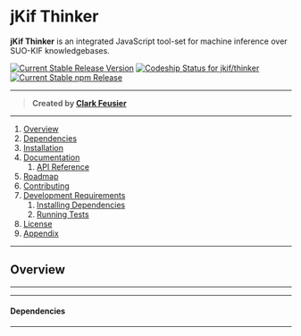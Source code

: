 # jKif Thinker

**jKif Thinker** is an integrated JavaScript tool-set for machine inference over SUO-KIF knowledgebases.

[ ![Current Stable Release Version](https://img.shields.io/badge/version-1.0.0-blue.svg)](https://github.com/jkif/thinker/releases)
[ ![Codeship Status for jkif/thinker](https://img.shields.io/badge/build-passing-brightgreen.svg)](https://codeship.com/projects/124475/)
[ ![Current Stable npm Release](https://img.shields.io/badge/npm-install%20jkif--thinker-lightgrey.svg)](https://www.npmjs.com/package/jkif-thinker)

---

> **Created by [Clark Feusier](http://clarkfeusier.com/pages/about)**

---

1. [Overview](#overview)
1. [Dependencies](#dependencies)
1. [Installation](#installation)
1. [Documentation](#documentation)
    1. [API Reference](#api-reference)
1. [Roadmap](#roadmap)
1. [Contributing](#contributing-to-jkif-thinker)
1. [Development Requirements](#development-requirements)
    1. [Installing Dependencies](#installing-dependencies)
    1. [Running Tests](#running-tests)
1. [License](#license)
1. [Appendix](#appendix)

---

## Overview

<!-- The **jKif Parser** facilitates the transmission and growth of formal knowledge by providing JavaScript access to the vast stores of open SUO-KIF ontologies and factbases.

**Formal knowledge** is good for computers because it can be ***inferred over*** to generate new knowledge, with guaranteed consistency, given consistent input. Such guarantee cannot be made when reasoning over informal taxonomies constructed in RDF/OWL/AIF+, resulting in near uselessness for machine learning purposes.

**SUO-KIF** is used to symbolize large, formal, open ontologies and factbases like SUMO and MILO. Also, it is easy to **write** your own domain-specific facts or ontologies in SUO-KIF.

However, access to said open ontologies and factbases is restricted because there are *few quality open-source parsers of SUO-KIF*.

Enter the **jKif Parser** &mdash; providing simple JavaScript access to SUO-KIF, and thus, providing JavaScript access to the formal ontologies and factbases written in SUO-KIF. -->

---

<!-- To learn more about knowledge representation, SUO-KIF, formal ontology, SUMO, Jison, or parsers, please explore the [appendix](#appendix). -->

---

#### Dependencies

<!-- - [Jison](http://zaach.github.io/jison/docs/) &mdash; generates LALR(1) parser
- [Bluebird](https://github.com/petkaantonov/bluebird) &mdash; creates a Promise-interface for parser methods
- [JSONFile](https://www.npmjs.com/package/jsonfile) &mdash; writes parser output to file in formatted JSON -->

---

<!-- ## Installation

**jKif Parser** is available as an npm package.

***Install module from command-line***

```sh
npm install jkif-parser
```

***Require module for use in desired file***

```js
var jkParser = require('jkif-parser');
```

---

## Documentation

### *jKif Parser*

This object provides an object-oriented API for parsing SUO-KIF into JavaScript, as well as utility methods for handling the parsed output.

```js
var Parser = require('jkif-parser');
```

### API Reference

- [**`parse`**](#parse)
- [**`parseFile`**](#parseFile)
- [**`parseFileP`**](#parseFileP)
- [**`writeParsedToFile`**](#writeParsedToFile)
- [**`writeParsedToFileP`**](#writeParsedToFileP)

#### parse

#### `parse(suoKif: string): KIFNode<T>`

Synchronously parses string of SUO-KIF into an Abstract Syntax Tree represented by a JavaScript `KIFNode`.

```js
Parser.parse('(instance ?FIDDLE Dog)');

// Output JavaScript AST
{
  type: 'KIFNode',
  locationData: {
    first_line: 1,
    last_line: 1,
    first_column: 0,
    last_column: 22
  },
  expressions: [
    {
      type: 'RelSentNode',
      locationData: { ... },
      constant: {
        type: 'WordNode',
        locationData: { ... },
        word: 'instance'
      },
      argumentList: [
        {
          type: 'VariableNode',
          locationData: { ... },
          variableType: 'IND',
          variableName: 'FIDDLE'
        },
        {
          type: 'WordNode',
          locationData: { ... },
          word: 'Dog'
        }
      ]
    }
  ]
}
```

#### parseFile

#### `parseFile(filePath: string, cb: function): void`

Asynchronously parses a file of SUO-KIF into an Abstract Syntax Tree represented by a JavaScript `KIFNode`, which is then passed to the callback function on invocation.

The callback function will receive two arguments &mdash; an `error` and a `KIFNode` (an AST of the parsed file). The `error` will be null if the parsing was successful.

```js
Parser.parseFile('filePathToSomeSUOKIF', function(error, kifNode) {
  if (!error) {
    // do something with the kifNode AST
  }
});
```

**N.B.** &mdash; this is a side-effect function, which returns `undefined`.

#### parseFileP

#### `parseFileP(filePath: string): Promise<T>`

Asynchronously parses a file of SUO-KIF into an Abstract Syntax Tree represented by a JavaScript `KIFNode`, which is then used as the resolution of the `parseFileP` promise.

To access the output of the parsing, register a `then` handler on the promise.

If the parsing fails, the error can be handled by registering a `catch` handler on the promise.

```js
Parser.parseFileP('filePathToSomeSUOKIF').then(function(kifNode) {
  // do something with the kifNode AST
}).catch(function(error) {
  // do something with the error if the parsing fails
});
```

#### writeParsedToFile

#### `writeParsedToFile(filePath: string, parsed: KIFNode, cb: function): void`

Asynchronously writes *parsed* SUO-KIF to a file, invoking the supplied callback function with the results of the write operation.

The callback function will receive one argument &mdash; an `error`. The `error` will be null if the parsing was successful.

```js
var kifString = '(exists (?FIDDLE ?CLARK)
                    (and
                      (instance ?FIDDLE Dog)
                      (loves ?FIDDLE ?CLARK)))';
var parsed = Parser.parse(kifString);

Parser.writeParsedToFile('filePath', parsed, function(error) {
  if (!error) {
    // your file should now have the AST in JSON format
  }
});
```

**N.B.** &mdash; this is a side-effect function, which returns `undefined`.

#### writeParsedToFileP

#### `writeParsedToFileP(filePath: string, parsed: KIFNode): Promise<T>`

Asynchronously writes *parsed* SUO-KIF to a file, returning a promise.

If the write operation is successful, then the promise value will resolve as `null`. If the write operation fails, you can register a `catch` handler function to receive the `error` from the promise resolution.

```js
var kifString = '(exists (?FIDDLE ?CLARK)
                    (and
                      (instance ?FIDDLE Dog)
                      (loves ?FIDDLE ?CLARK)))';
var parsed = Parser.parse(kifString);

Parser.writeParsedToFileP('filePath', parsed).catch(function(error) {
  // handle the error
  // if this is not run, the parsed was written to the file successfully
});
```

---

## Roadmap

The future of jKif Parser is managed through this repository's **Issues** &mdash; [view the roadmap here](https://github.com/jkif/parser/issues).

## Contributing to jKif Parser

We welcome contributions, but please read our [contribution guidelines](CONTRIBUTING.md) before submitting your work. The development requirements and instructions are below.

## Development Requirements

- Node 0.10.x
- npm 2.x.x
- Mocha
- Chai
- Jison
- Bluebird
- JSONFile

### Installing Dependencies

Install Node (bundled with npm) using [Homebrew](http://brew.sh/):

```sh
brew install node
```

Install project and development dependencies using npm:

```sh
npm install
```

### Running Tests

After installing the above dependencies, tests can be run using the following command:

```sh
npm test
```

## License

jKif Parser - Lexical Analysis and Parsing of SUO-KIF into JavaScript Objects

Copyright (C) 2015 Clark Feusier <cfeusier@gmail.com> - All Rights Reserved

Permission is hereby granted, free of charge, to any person obtaining a copy of this software and associated documentation files (the "Software"), to deal in the Software without restriction, including without limitation the rights to use, copy, modify, merge, publish, distribute, sublicense, and/or sell copies of the Software, and to permit persons to whom the Software is furnished to do so, subject to the following conditions:

The above copyright notice and this permission notice shall be included in all copies or substantial portions of the Software.

THE SOFTWARE IS PROVIDED "AS IS", WITHOUT WARRANTY OF ANY KIND, EXPRESS OR IMPLIED, INCLUDING BUT NOT LIMITED TO THE WARRANTIES OF MERCHANTABILITY, FITNESS FOR A PARTICULAR PURPOSE AND NONINFRINGEMENT. IN NO EVENT SHALL THE AUTHORS OR COPYRIGHT HOLDERS BE LIABLE FOR ANY CLAIM, DAMAGES OR OTHER LIABILITY, WHETHER IN AN ACTION OF CONTRACT, TORT OR OTHERWISE, ARISING FROM, OUT OF OR IN CONNECTION WITH THE SOFTWARE OR THE USE OR OTHER DEALINGS IN THE SOFTWARE.

---

## Appendix

#### SUO-KIF

[SUO-KIF] [1] was derived from [KIF] [2] by [Adam Pease] [3] and [Ian Niles] [4] for the construction of [SUMO] [5]. KIF, the Knowledge Interchange Format, is an Erlang-based language used for the formal representation and interchange of knowledge. KIF and SUO-KIF have **declarative semantics** and are **logically complete**, contra languages like *Prolog* and *SQL*. SUO-KIF was designed primarily for the ***authoring*** of knowledge, which makes it more amenable to ontology design than vanilla KIF.

[1]: http://sigmakee.cvs.sourceforge.net/viewvc/sigmakee/sigma/suo-kif.pdf "SUO-KIF"
[2]: https://www.cs.auckland.ac.nz/courses/compsci367s2c/resources/kif.pdf "KIF"
[3]: http://www.adampease.org/professional/ "Adam Pease"
[4]: https://www.linkedin.com/pub/ian-niles/2/1b6/a69 "Ian Niles"
[5]: http://www.adampease.org/OP/ "SUMO"

#### Ontologies and SUMO

The market-wide move, from the *informal* taxonomies of the 'semantic web' to the *formal* ontologies of the new 'cognitive web', is a strong indicator &mdash; even small sets of axiomatized knowledge are more powerful than large bodies of informally structured data.

**Why?** Formal knowledge can be used to generate new knowledge; informal specifications can do no such thing because there is a possibility for inconsistency in the specifications. If we can provide a consistent semantics to our concepts and data, then meanings are not dependent on a particular inference implementation &mdash; enter **maching learning**.

If formal knowledge is good, than open formal knowledge is better, and more open formal knowledge is best. This is the reasoning that led me to choose SUO-KIF as the origin language for the **jKif Parser**.

The largest formal public ontology in existence today, the **Suggested Upper Merged Ontology** (SUMO), is written in SUO-KIF. SUMO is the *only* formal ontology to be mapped to the complete WordNet lexicon. SUMO, and its domain-specific ontologies, consists of over 25,000 terms and more than 80,000 axioms. SUMO has been merged with millions of instance facts from YAGO (Wikipedia). Finally, SUMO is free and owned by the IEEE.

I want to get SUMO into the hands of the world's engineers &mdash; JavaScript seemed like a logical choice for a target language on top of which to expose an API for querying and manipulating SUO-KIF (the next library jKif will release).

#### Jison and Parser Generators

[**Jison**](http://zaach.github.io/jison/docs/) is a JavaScript parser generator, based closely on the famous Yacc and Bison. Jison also includes a lexical analyzer that is very similar to Lex/Flex. Jison is probably most well-known for its use in generation of the parsers used in the CoffeeScript and handlebars.js compilers.

Jison, like most parser generators, takes a lexical scanner and [**context-free grammar**](http://en.wikipedia.org/wiki/Context-free_grammar) as input, and spits out a parser that can be used to parse the langauge described by the input grammar.

The generated parser algorithm is an LALR(1) **shift-reduce** algorithm &mdash; shifting tokens onto a parse stack until a rule is recognized, at which point the matching tokens are reduced to the result of a combination action described by the matched rule. This is a **bottom-up** approach to parsing, keeping a single look-ahead token, as described [here](http://dinosaur.compilertools.net/bison/bison_8.html#SEC68).

#### [Back to Top](#) -->